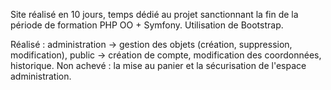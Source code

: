 Site réalisé en 10 jours, temps dédié au projet sanctionnant la fin de la période de formation PHP OO + Symfony.
Utilisation de Bootstrap. 

Réalisé : administration -> gestion des objets (création, suppression, modification), public -> création de compte, modification des coordonnées, historique.
Non achevé : la mise au panier et la sécurisation de l'espace administration.
